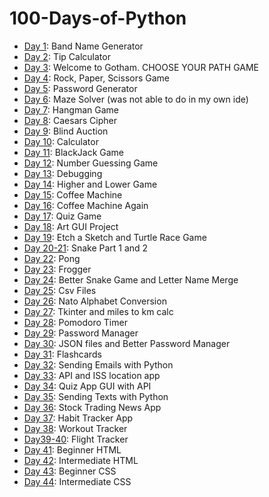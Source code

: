 ﻿# 100-Days-of-Python

- [Day 1](Day01): Band Name Generator
- [Day 2](Day02): Tip Calculator
- [Day 3](Day03): Welcome to Gotham. CHOOSE YOUR PATH GAME
- [Day 4](Day04): Rock, Paper, Scissors Game
- [Day 5](Day05): Password Generator
- [Day 6](Day06): Maze Solver (was not able to do in my own ide)
- [Day 7](Day07): Hangman Game
- [Day 8](Day08): Caesars Cipher
- [Day 9](Day09): Blind Auction
- [Day 10](Day10): Calculator
- [Day 11](Day11): BlackJack Game
- [Day 12](Day12): Number Guessing Game
- [Day 13](Day13): Debugging
- [Day 14](Day14): Higher and Lower Game
- [Day 15](Day15): Coffee Machine
- [Day 16](Day16): Coffee Machine Again
- [Day 17](Day17): Quiz Game
- [Day 18](Day18): Art GUI Project
- [Day 19](Day19): Etch a Sketch and Turtle Race Game
- [Day 20-21](Day20-21): Snake Part 1 and 2
- [Day 22](Day22): Pong
- [Day 23](Day23): Frogger
- [Day 24](Day24): Better Snake Game and Letter Name Merge
- [Day 25](Day25): Csv Files
- [Day 26](Day26): Nato Alphabet Conversion
- [Day 27](Day27): Tkinter and miles to km calc
- [Day 28](Day28): Pomodoro Timer
- [Day 29](Day29): Password Manager
- [Day 30](Day30): JSON files and Better Password Manager
- [Day 31](Day31): Flashcards
- [Day 32](Day32): Sending Emails with Python
- [Day 33](Day33): API and ISS location app
- [Day 34](Day34): Quiz App GUI with API
- [Day 35](Day35): Sending Texts with Python
- [Day 36](Day36): Stock Trading News App
- [Day 37](Day37): Habit Tracker App
- [Day 38](Day38): Workout Tracker
- [Day39-40](Day39-40): Flight Tracker
- [Day 41](Day41): Beginner HTML
- [Day 42](Day42): Intermediate HTML
- [Day 43](Day43): Beginner CSS
- [Day 44](Day44): Intermediate CSS



